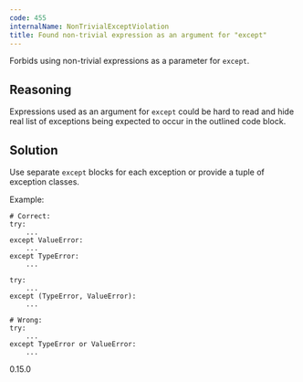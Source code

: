 ```yaml
---
code: 455
internalName: NonTrivialExceptViolation
title: Found non-trivial expression as an argument for "except"
---
```


Forbids using non-trivial expressions as a parameter for `except`.

## Reasoning
Expressions used as an argument for `except` could be hard to read
and hide real list of exceptions being expected to occur in the
outlined code block.

## Solution
Use separate `except` blocks for each exception or provide a tuple
of exception classes.

Example:

    # Correct:
    try:
        ...
    except ValueError:
        ...
    except TypeError:
        ...
    
    try:
        ...
    except (TypeError, ValueError):
        ...
    
    # Wrong:
    try:
        ...
    except TypeError or ValueError:
        ...

<div class="versionadded">

0.15.0

</div>